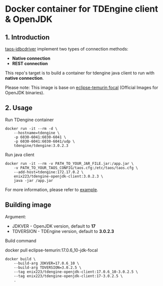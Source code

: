 # Docker container for TDEngine client & OpenJDK

## 1. Introduction

[taos-jdbcdriver](https://docs.tdengine.com/reference/connector/java/) implement two types of connection methods:
* **Native connection**
* **REST connection**

This repo's target is to build a container for tdengine java client to run with **native connection**.

Please note: This image is base on [eclipse-temurin focal](https://hub.docker.com/_/eclipse-temurin) (Official Images for OpenJDK binaries).

## 2. Usage

Run TDengine container

```shell
docker run -it --rm -d \
    --hostname=tdengine \
    -p 6030-6041:6030-6041 \
    -p 6030-6041:6030-6041/udp \
    tdengine/tdengine:3.0.2.3
```

Run java client

```shell
docker run -it --rm -v PATH_TO_YOUR_JAR_FILE.jar:/app.jar \
    -v PATH_TO_YOUR_TAOS_CONFIG/taos.cfg:/etc/taos/taos.cfg \
    --add-host=tdengine:172.17.0.2 \
    enix223/tdengine-openjdk-client:3.0.2.3 \
    java -jar /app.jar
```

For more information, please refer to [example](./example/).

## Building image

Argument:

* JDKVER - OpenJDK version, default to **17**
* TDVERSION - TDEngine version, default to **3.0.2.3**

Build command

docker pull eclipse-temurin:17.0.6_10-jdk-focal

```shell
docker build \
    --build-arg JDKVER=17.0.6_10 \
    --build-arg TDVERSION=3.0.2.5 \
    --tag enix223/tdengine-openjdk-client:17.0.6_10-3.0.2.5 \
    --tag enix223/tdengine-openjdk-client:17-3.0.2.5 \
    .
```

